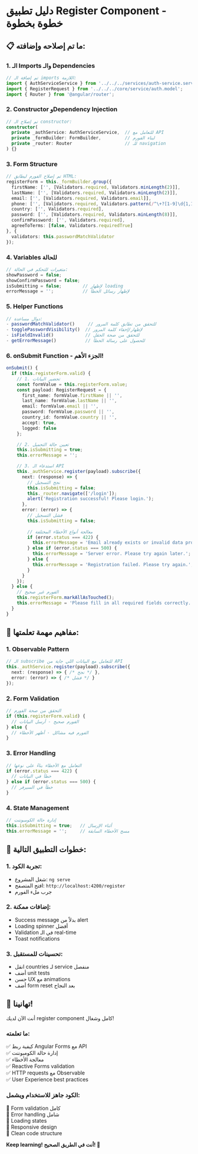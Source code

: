 # دليل تطبيق Register Component - خطوة بخطوة

## 📋 ما تم إصلاحه وإضافته:

### **1. الـ Imports والـ Dependencies**
```typescript
// تم إضافة الـ imports اللازمة:
import { AuthServiceService } from '../../../services/auth-service.service';
import { RegisterRequest } from '../../../core/service/auth.model';
import { Router } from '@angular/router';
```

### **2. Constructor وDependency Injection**
```typescript
// تم إصلاح الـ constructor:
constructor(
  private _authService: AuthServiceService,  // للتعامل مع API
  private _formBuilder: FormBuilder,         // لبناء الفورم
  private _router: Router                    // للـ navigation
) {}
```

### **3. Form Structure**
```typescript
// تم إصلاح الفورم ليطابق HTML:
registerForm = this._formBuilder.group({
  firstName: ['', [Validators.required, Validators.minLength(2)]],
  lastName: ['', [Validators.required, Validators.minLength(2)]],
  email: ['', [Validators.required, Validators.email]],
  phone: ['', [Validators.required, Validators.pattern(/^\+?[1-9]\d{1,14}$/)]],
  country: ['', Validators.required],
  password: ['', [Validators.required, Validators.minLength(8)]],
  confirmPassword: ['', Validators.required],
  agreeToTerms: [false, Validators.requiredTrue]
}, {
  validators: this.passwordMatchValidator
});
```

### **4. Variables للحالة**
```typescript
// متغيرات للتحكم في الحالة:
showPassword = false;
showConfirmPassword = false;
isSubmitting = false;        // لإظهار loading
errorMessage = '';           // لإظهار رسائل الخطأ
```

### **5. Helper Functions**
```typescript
// دوال مساعدة:
- passwordMatchValidator()     // للتحقق من تطابق كلمة المرور
- togglePasswordVisibility()  // لإظهار/إخفاء كلمة المرور
- isFieldInvalid()            // للتحقق من صحة الحقل
- getErrorMessage()           // للحصول على رسالة الخطأ
```

### **6. onSubmit Function - الجزء الأهم!**
```typescript
onSubmit() {
  if (this.registerForm.valid) {
    // 1. تحضير البيانات
    const formValue = this.registerForm.value;
    const payload: RegisterRequest = {
      first_name: formValue.firstName || '',
      last_name: formValue.lastName || '',
      email: formValue.email || '',
      password: formValue.password || '',
      country_id: formValue.country || '',
      accept: true,
      logged: false
    };

    // 2. تعيين حالة التحميل
    this.isSubmitting = true;
    this.errorMessage = '';

    // 3. استدعاء الـ API
    this._authService.register(payload).subscribe({
      next: (response) => {
        // نجح التسجيل
        this.isSubmitting = false;
        this._router.navigate(['/login']);
        alert('Registration successful! Please login.');
      },
      error: (error) => {
        // فشل التسجيل
        this.isSubmitting = false;
        
        // معالجة أنواع الأخطاء المختلفة
        if (error.status === 422) {
          this.errorMessage = 'Email already exists or invalid data provided.';
        } else if (error.status === 500) {
          this.errorMessage = 'Server error. Please try again later.';
        } else {
          this.errorMessage = 'Registration failed. Please try again.';
        }
      }
    });
  } else {
    // الفورم غير صحيح
    this.registerForm.markAllAsTouched();
    this.errorMessage = 'Please fill in all required fields correctly.';
  }
}
```

## 🎯 **مفاهيم مهمة تعلمتها:**

### **1. Observable Pattern**
```typescript
// الـ subscribe للتعامل مع البيانات اللي جاية من API
this._authService.register(payload).subscribe({
  next: (response) => { /* نجح */ },
  error: (error) => { /* فشل */ }
});
```

### **2. Form Validation**
```typescript
// التحقق من صحة الفورم
if (this.registerForm.valid) {
  // الفورم صحيح - أرسل البيانات
} else {
  // الفورم فيه مشاكل - أظهر الأخطاء
}
```

### **3. Error Handling**
```typescript
// التعامل مع الأخطاء بناءً على نوعها
if (error.status === 422) {
  // خطأ في البيانات
} else if (error.status === 500) {
  // خطأ في السيرفر
}
```

### **4. State Management**
```typescript
// إدارة حالة الكومبوننت
this.isSubmitting = true;   // أثناء الإرسال
this.errorMessage = '';     // مسح الأخطاء السابقة
```

## 🚀 **خطوات التطبيق التالية:**

### **1. تجربة الكود:**
- شغل المشروع: `ng serve`
- افتح المتصفح: `http://localhost:4200/register`
- جرب ملء الفورم

### **2. إضافات ممكنة:**
- Success message بدلاً من alert
- Loading spinner أفضل
- Validation في الـ real-time
- Toast notifications

### **3. تحسينات للمستقبل:**
- انقل countries لـ service منفصل
- أضف unit tests
- حسن UX مع animations
- أضف form reset بعد النجاح

## 🎉 **تهانينا!**
أنت الآن لديك register component كامل وشغال!

### **ما تعلمته:**
✅ كيفية ربط Angular Forms مع API  
✅ إدارة حالة الكومبوننت  
✅ معالجة الأخطاء  
✅ Reactive Forms validation  
✅ HTTP requests مع Observable  
✅ User Experience best practices  

### **الكود جاهز للاستخدام ويشمل:**
🔹 Form validation كامل  
🔹 Error handling شامل  
🔹 Loading states  
🔹 Responsive design  
🔹 Clean code structure  

**Keep learning! أنت في الطريق الصحيح! 💪**
